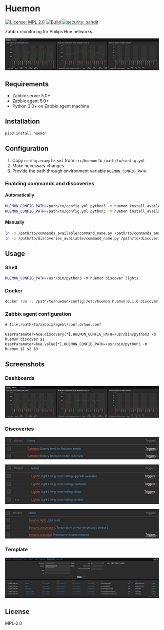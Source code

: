 # Huemon

[![License: MPL 2.0](https://img.shields.io/badge/License-MPL%202.0-brightgreen.svg)](https://opensource.org/licenses/MPL-2.0)
[![Build](https://github.com/edeckers/huemon/actions/workflows/test.yml/badge.svg)](https://github.com/edeckers/huemon/actions/workflows/test.yml)
[![security: bandit](https://img.shields.io/badge/security-bandit-yellow.svg)](https://github.com/PyCQA/bandit)

Zabbix monitoring for Philips Hue networks.

![Dashboard: sensors](https://raw.githubusercontent.com/edeckers/huemon/develop/docs/assets/dashboard-sensors.png?raw=true "Dashboard: sensors")

## Requirements

- Zabbix server 5.0+
- Zabbix agent 5.0+
- Python 3.0+ on Zabbix agent machine

## Installation

```bash
pip3 install huemon
```

## Configuration

1. Copy `config.example.yml` from `src/huemon` to `/path/to/config.yml`
2. Make necessary changes
3. Provide the path through environment variable `HUEMON_CONFIG_PATH`

### Enabling commands and discoveries

#### Automatically

```bash
HUEMON_CONFIG_PATH=/path/to/config.yml python3 -m huemon install_available commands
HUEMON_CONFIG_PATH=/path/to/config.yml python3 -m huemon install_available discoveries
```

#### Manually

```bash
ln -s /path/to/commands_available/command_name.py /path/to/commands_enabled/command_name.py
ln -s /path/to/discoveries_available/command_name.py /path/to/discoveries_enabled/command_name.py
```

## Usage

### Shell

```bash
HUEMON_CONFIG_PATH=/usr/bin/python3 -m huemon discover lights
```

### Docker

```bash
docker run -v /path/to/huemon/config:/etc/huemon huemon:0.1.0 discover lights
```

### Zabbix agent configuration

```
# file:/path/to/zabbix/agent/conf.d/hue.conf

UserParameter=hue.discovery[*],HUEMON_CONFIG_PATH=/usr/bin/python3 -m huemon discover $1
UserParameter=hue.value[*],HUEMON_CONFIG_PATH=/usr/bin/python3 -m huemon $1 $2 $3
```

## Screenshots

### Dashboards
![Dashboard: sensors](https://raw.githubusercontent.com/edeckers/huemon/develop/docs/assets/dashboard-sensors.png?raw=true "Dashboard: sensors")

### Discoveries

![Discoveries: batteries](https://raw.githubusercontent.com/edeckers/huemon/develop/docs/assets/discoveries-batteries.png?raw=true "Discoveries: batteries")

![Discoveries: lights](https://raw.githubusercontent.com/edeckers/huemon/develop/docs/assets/discoveries-lights.png?raw=true "Discoveries: lights")

![Discoveries: sensors](https://raw.githubusercontent.com/edeckers/huemon/develop/docs/assets/discoveries-sensors.png?raw=true "Discoveries: sensors")

### Template

![Template](https://raw.githubusercontent.com/edeckers/huemon/develop/docs/assets/template-discoveries.png?raw=true "Template")


## License

MPL-2.0
